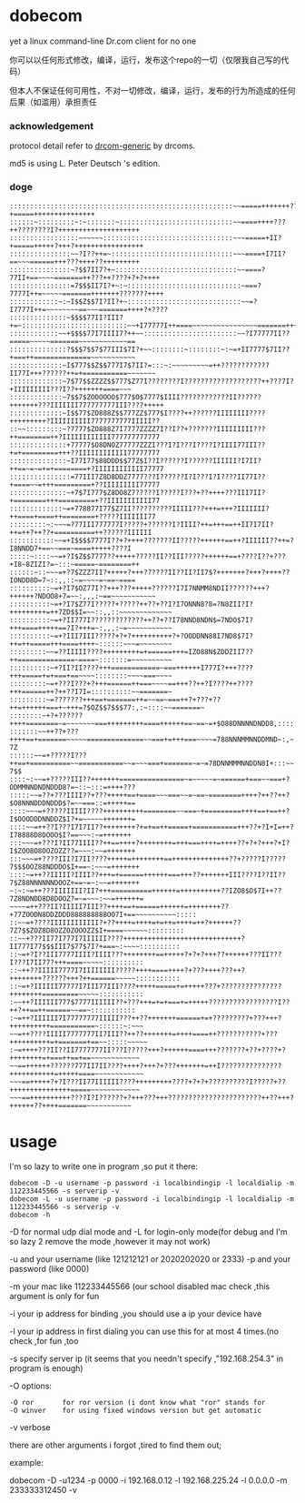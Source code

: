 # dobecom

 yet a linux command-line Dr.com client for no one
 
 你可以以任何形式修改，编译，运行，发布这个repo的一切（仅限我自己写的代码）
 
 但本人不保证任何可用性，不对一切修改，编译，运行，发布的行为所造成的任何后果（如滥用）承担责任

### acknowledgement
 
 protocol detail refer to [drcom-generic](https://github.com/drcoms/drcom-generic) by drcoms.
 
 md5 is using L. Peter Deutsch 's edition.
### doge
    :::::::::::::::::::::::::::::::::::::::::::::::::::::::~~=====+++++++??????????+=====+++++++++++++++
    ::::::~:::::::::~:~:::::::~::::::::::::::::::::::::::::~~====++++???++????????I?++++++++++++++++++++
    :::::::::::::::::~~~~~~::::::::::::::::::::::::::::::::~~~=====+II?+=====+++++?+++?+++++++++++++++++
    :::::::::::::::~~?I??++=~::::::::::::::::::::::::::::::~~~====+I7II?==~~~======+++???++++??+++++++++
    :::::::::::::::~?$$7II7?+~::::::::::::::::::::::::::::::~~====?77II+==~~~~=======++???++????+?+?++++
    :::::::::::::::=7$$$II7I?+~:~::::::::::::::::::::::::::::~===?7777I++=~~~~~=======+++++++???????++++
    ::::::::::::~:~I$$Z$$7I?II?+~::::::::::::::::::::::::::::~~=?I7777I++=~~~~~~~~==~~~=======++++?+????
    ::::::::::::::~$$$$77II?III?+=~::::::::::::::::::::::::::~~+I77777I++====~~~~~~~~~~~~~~~~=======++++
    ::::::::::::~~+$$$$77I7IIII7?++~~:::::::::::::::::::::::~~?I77777II??=====~~~~~=======~~~~~~~~~~~~==
    ::::::::::::::?$$$7$$7$77III$7I?+~~::::::::~::::::::~:~=+II7777$7II??+===++==============~~~~~~~~~~~
    :::::::::::::~I$777$$Z$$777I7$7II?=:::~:~~~~~~~~~=++????????????II77I+++??????++=+===========~~~~~~~
    :::::::::::::~7$77$$ZZZZ$$777$Z77I????????I???????????????????++???7I?+IIIIIIIII???I??+++++++====~~~
    :::::::::::::~7$$7$ZOOOOOO$777$O$7777$IIII????????????II??????+++++++???IIIIIII777777777III????+++++
    :::::::::::::~I$$77$ZO888Z$$777ZZ$777$I????++??????IIIIIIII????+++++++++?IIIIIIIIII7777777777IIIII??
    ::~~:::::::::~?7777$ZO888Z7I7777ZZZZ7I??I??+???????IIIIIIIII???++========++?IIIIIIIIIIII777777777777
    ::::::::::::::+77777$O8DNOZ77777ZZZI???I?I???I????I?IIII77III??+=+=========+++??IIIIIIIIIIII77777777
    ::::::::::::::~I77I77$88DDD$$77Z$I??I??????I??????IIIIII?I7II?++==~=~=+=+========+?IIIIIIIIIIII77777
    :::::::::::::::=77III7Z8D8DDZ7777???I??????I?I???I?I????II77I??+====~~=+++=========+??IIIIIIIII77777
    ::::::::::::::~+7$7I777$Z8DO8Z7?????I?????I???+??++++???III7II?+========+++=========+??IIIIIIIIIII77
    :::::::::::::~=+778877I77$Z7II??????????IIIII???+++=+++?IIIIIII?++====+====++========+?????IIIIIII77
    :::::::::~:~~~=?77III777777I?????+??????I?IIII?++=+++==++II7I7II?++=++?++??+==========++??????IIIIII
    :::::::::::~~=+I$$$$7777I??+?++++???????II?????++++++==++?IIIIII??++=?I8NNDD7+==~~===~====+++++????I
    :::::~::::~~=+?I$Z$$7777??+++++?????II??III?????++++++==+????I??+???+I8~8ZIZI?=~:::~=====~========++
    ::::::~::~~~=+?7$ZZZ7II?+++++?+++??????II??II?II7$?+++++++?+++?++++??IONDD8D=7~::,,::~=~~~~=~==~====
    ::::::::::~=+?I7$OZ77I??+++???+++++??????I7I7NNMM8NDII??????+++?++++++?NDOO8+7=~~:,,,:~==~~~~~~~~~~~
    ::::::::::~=+?I7$Z77I?????+?????++??+??I?I7ONNN8?8=?N8ZII?I?+++++++++=++7ZD$$I=~~::,,::~~~~~~~~~~~~~
    ::::::::::~=+?II777I?????????????++??+??I78NND8NDN$=7NDO$7I?+++====+++++==?I?+++=~:,,,:~=~~~~~~~~~~~
    ::::::::::~=+?III7III?????+?+?++++++++++?+?OODDNN88I7ND8$7I?++=++=====+++====++++~::::::~~~=~~~~~~~~
    :::::::::~~=??IIIII????+++++++++=+======+++=IZO88N$ZDDZII7??++==============~====~:::::::=~~~~~~~~~~
    ::::::::::~+?II?II????+++============~===++++++I777I?+++????+++=====+=+===+==~~~~::::::::~~~~===~~~~
    :::::::::~=+???I???+?+++======++===~~~~==+++??++?I????++????+++======++?++??I7I=::::::::::~~=======~
    :::::::::~=???????+++==+=======++=~~==~===++?+???+??++=++++++===+~+++=?$OZ$$7$$$77:,:~::::~~=======~
    ::::::::~+?+??????++++========~=~~~~~~~===+++++++++====++++++==~==~=+$O88DNNNNDNDD8,:::::~===+====+?
    :::::::~~++??+???++++==+=======~~~~~==============~~===+=+++===~~~~=788NNNMMNNDDMND~:,~:~::~+++=+?7Z
    ::::::~~=+?????I???++==+==========~~===========~~=~~~===+=======~=~=78DNNMMMNNDDN8I+:::~~::~=+++?7$$
    ::::~:~~=+?????III??+++++++================~=~~~~~=~======+===~~===+?ODMMNNDNDNDDD8?=~::~:::=++++???
    :::::~~=??+???IIII??+???+++++==+====~~~===~~=~==~========++++?++??++?$O8NNNDDDNDDD$?=~~===::=+++++==
    ::::~~~=+?????IIIII????++++++++++========~~===~+=========++++==+==++?I$OOODDDNNDDZ$I?+=~~~~~+++++++=
    ::::~~=++??I???I7I7II??++++++++?+=+==++=====+===========+++??+?I+I=++?I78888D8DOOO$I?==~~~:~=+++++++
    :::~~~=+???I?II77IIII??++==++++?++++++++=+++===++++=++++??+?+?+++?+I?I$ZOO8O8OOZOZZ??=~~~:~~=+++++++
    :::~~~=+????III?I7II????+++++=++++++++==++++++++++++++??+?????I?????7$$$OOZ88NDDDO$I+==~:~~~=+++++++
    ::::~=++??IIIII?IIII??+++=+======++++++===+++??+++++++III????I??II??7$Z88NNNNNNDOOZ+==~=~:~~=+++++++
    ~:~:~=++???IIIIIII?II?+++==========++++++=++++++++++??IZO8$O$7I++??7Z8NDNDD8D8DOOZ?=~=~~~:~~=++++++=
    ~~~~=++???II?IIIII7III??++++==+======++++++=++++++++??+77ZOODN8DDZDDD888888888OO7I+==~~~~~~~~~~:::::
    ::~~=+????IIIIIIIIIIII?+??++++=++++=+=++=++++=++?++++++??7Z7$$ZOZ8D8OZZOZOOOZZ$I+====~~~~~~:::::::::
    ::~~+???II77I777I7IIIIII????+++++++++++++++++++++++++++++?II777I77$$$III7$77$7I?+===~:~~~~::::::::::
    ::~=+?I??III7777IIII?IIII???++++++++==+++++?+?+?+++??++++++???II???I???I7II77?+++====~~~~~::::::::::
    ::~++??IIIII7777I7IIIIIIII?????++++====++++?+???++++???++?++++++++??????+++?++======~~~~~:::::::::::
    ::~=+?IIIIII77777I7III77III????+++++=====+=+++++???+???????????????++++++++=========~~~~~:::::::::::
    :~~++?IIIIII777$7777IIIIII??+???+++=+=+===+=+++++?????????????????I??++?++==++======~~==~:::::::::::
    :~=++?IIIIII7I77777777IIIII???++??+++++++======+=+?????????+???+++?++++++++++===========~::::::~:~~~
    ~~=++????IIIII7777777II7III??++??+++++++=++++====++???????????+???++++++++++=+=======+==~~:::::~~~~~
    :~=++++???II??II7777777II???I?????+++?++++++====+++???????+??+????+?++++++++=+===++==+==~~~~~~~~~~~~
    ~~==++++++??????777II7II????++++?+++?+???+++++++=++I???????????????+++++++++++=+++++====~~~~~~~~~~~~
    ~~~==+++++?+?I???II77IIIIII????+++++++++????+?+?+??????????I?????+??+++++++++++++++=====~~~~~~~~~~~~
    ~~~==++++++++++????I?I??????+?+++???+++???????????????????????++??+++?++++++??++++=======~~~~~~~~~~~


# usage

 I'm so lazy to write one in program ,so put it there:
 
    dobecom -D -u username -p password -i localbindingip -l localdialip -m 112233445566 -s serverip -v
    dobecom -L -u username -p password -i localbindingip -l localdialip -m 112233445566 -s serverip -v
    dobecom -h
-D for normal udp dial mode and -L for login-only mode(for debug and I'm so lazy 2 remove the mode ,however it may not work)

-u and your username (like 121212121 or 2020202020 or 2333) -p and your password (like 0000)

-m your mac like 112233445566 (our school disabled mac check ,this argument is only for fun

-i your ip address for binding ,you should use a ip your device have

-l your ip address in first dialing you can use this for at most 4 times.(no check ,for fun ,too

-s specify server ip (it seems that you needn't specify ,"192.168.254.3" in program is enough)

-O options:

    -O ror       for ror version (i dont know what "ror" stands for
    -O winver    for using fixed windows version but get automatic

-v verbose

there are other arguments i forgot ,tired to find them out;

example:

   dobecom -D -u1234 -p 0000 -i 192.168.0.12 -l 192.168.225.24 -l 0.0.0.0 -m 233333312450 -v
